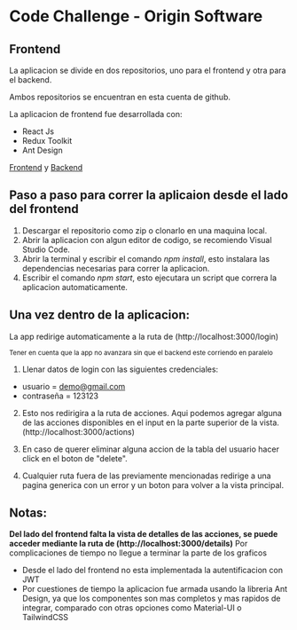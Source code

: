 # Code Challenge - Origin Software

## Frontend

La aplicacion se divide en dos repositorios, uno para el frontend y otra para el backend.

Ambos repositorios se encuentran en esta cuenta de github.

La aplicacion de frontend fue desarrollada con:

- React Js
- Redux Toolkit
- Ant Design

[Frontend](https://github.com/VoskanGrigoryan/origin_software_frontend) y [Backend](https://github.com/VoskanGrigoryan/origin_software_backend)

## Paso a paso para correr la aplicaion desde el lado del frontend

1. Descargar el repositorio como zip o clonarlo en una maquina local.
2. Abrir la aplicacion con algun editor de codigo, se recomiendo Visual Studio Code.
3. Abrir la terminal y escribir el comando _npm install_, esto instalara las dependencias necesarias para correr la aplicacion.
4. Escribir el comando _npm start_, esto ejecutara un script que correra la aplicacion automaticamente.

## Una vez dentro de la aplicacion:

La app redirige automaticamente a la ruta de (http://localhost:3000/login)

<sub>Tener en cuenta que la app no avanzara sin que el backend este corriendo en paralelo</sub>

1. Llenar datos de login con las siguientes credenciales:

- usuario = demo@gmail.com
- contraseña = 123123

2.  Esto nos redirigira a la ruta de acciones. Aqui podemos agregar alguna de las acciones disponibles en el input en la parte superior de la vista. (http://localhost:3000/actions)

3.  En caso de querer eliminar alguna accion de la tabla del usuario hacer click en el boton de "delete".

4.  Cualquier ruta fuera de las previamente mencionadas redirige a una pagina generica con un error y un boton para volver a la vista principal.

## Notas:

**Del lado del frontend falta la vista de detalles de las acciones, se puede acceder mediante la ruta de (http://localhost:3000/details)**
Por complicaciones de tiempo no llegue a terminar la parte de los graficos

- Desde el lado del frontend no esta implementada la autentificacion con JWT
- Por cuestiones de tiempo la aplicacion fue armada usando la libreria Ant Design, ya que los componentes son mas completos y mas rapidos de integrar, comparado con otras opciones como Material-UI o TailwindCSS
